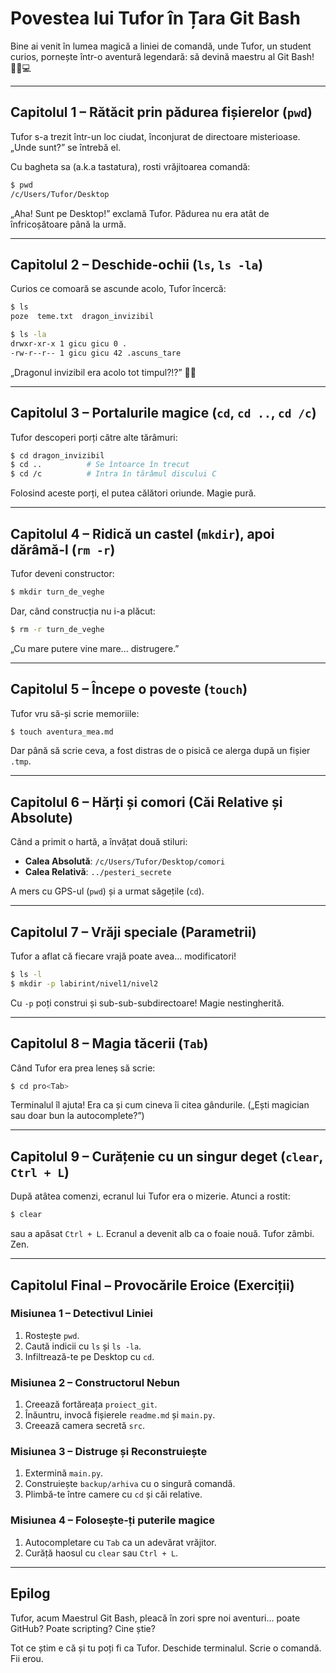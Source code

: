 
# Povestea lui Tufor în Țara Git Bash

Bine ai venit în lumea magică a liniei de comandă, unde Tufor, un student curios, pornește într-o aventură legendară: să devină maestru al Git Bash! 🧙‍♂️💻

---

## Capitolul 1 – Rătăcit prin pădurea fișierelor (`pwd`)

Tufor s-a trezit într-un loc ciudat, înconjurat de directoare misterioase. „Unde sunt?” se întrebă el.

Cu bagheta sa (a.k.a tastatura), rosti vrăjitoarea comandă:

```bash
$ pwd
/c/Users/Tufor/Desktop
```

„Aha! Sunt pe Desktop!” exclamă Tufor. Pădurea nu era atât de înfricoșătoare până la urmă.

---

## Capitolul 2 – Deschide-ochii (`ls`, `ls -la`)

Curios ce comoară se ascunde acolo, Tufor încercă:

```bash
$ ls
poze  teme.txt  dragon_invizibil

$ ls -la
drwxr-xr-x 1 gicu gicu 0 .
-rw-r--r-- 1 gicu gicu 42 .ascuns_tare
```

„Dragonul invizibil era acolo tot timpul?!?” 🐉😱

---

## Capitolul 3 – Portalurile magice (`cd`, `cd ..`, `cd /c`)

Tufor descoperi porți către alte tărâmuri:

```bash
$ cd dragon_invizibil
$ cd ..          # Se întoarce în trecut
$ cd /c          # Intra în tărâmul discului C
```

Folosind aceste porți, el putea călători oriunde. Magie pură.

---

## Capitolul 4 – Ridică un castel (`mkdir`), apoi dărâmă-l (`rm -r`)

Tufor deveni constructor:

```bash
$ mkdir turn_de_veghe
```

Dar, când construcția nu i-a plăcut:

```bash
$ rm -r turn_de_veghe
```

„Cu mare putere vine mare... distrugere.”

---

## Capitolul 5 – Începe o poveste (`touch`)

Tufor vru să-și scrie memoriile:

```bash
$ touch aventura_mea.md
```

Dar până să scrie ceva, a fost distras de o pisică ce alerga după un fișier `.tmp`.

---

## Capitolul 6 – Hărți și comori (Căi Relative și Absolute)

Când a primit o hartă, a învățat două stiluri:

- **Calea Absolută**: `/c/Users/Tufor/Desktop/comori`
- **Calea Relativă**: `../pesteri_secrete`

A mers cu GPS-ul (`pwd`) și a urmat săgețile (`cd`).

---

## Capitolul 7 – Vrăji speciale (Parametrii)

Tufor a aflat că fiecare vrajă poate avea... modificatori!

```bash
$ ls -l
$ mkdir -p labirint/nivel1/nivel2
```

Cu `-p` poți construi și sub-sub-subdirectoare! Magie nestingherită.

---

## Capitolul 8 – Magia tăcerii (`Tab`)

Când Tufor era prea leneș să scrie:

```bash
$ cd pro<Tab>
```

Terminalul îl ajuta! Era ca și cum cineva îi citea gândurile. („Ești magician sau doar bun la autocomplete?”)

---

## Capitolul 9 – Curățenie cu un singur deget (`clear`, `Ctrl + L`)

După atâtea comenzi, ecranul lui Tufor era o mizerie. Atunci a rostit:

```bash
$ clear
```

sau a apăsat `Ctrl + L`. Ecranul a devenit alb ca o foaie nouă. Tufor zâmbi. Zen.

---

## Capitolul Final – Provocările Eroice (Exerciții)

### Misiunea 1 – Detectivul Liniei

1. Rostește `pwd`.
2. Caută indicii cu `ls` și `ls -la`.
3. Infiltrează-te pe Desktop cu `cd`.

### Misiunea 2 – Constructorul Nebun

1. Creează fortăreața `proiect_git`.
2. Înăuntru, invocă fișierele `readme.md` și `main.py`.
3. Creează camera secretă `src`.

### Misiunea 3 – Distruge și Reconstruiește

1. Extermină `main.py`.
2. Construiește `backup/arhiva` cu o singură comandă.
3. Plimbă-te între camere cu `cd` și căi relative.

### Misiunea 4 – Folosește-ți puterile magice

1. Autocompletare cu `Tab` ca un adevărat vrăjitor.
2. Curăță haosul cu `clear` sau `Ctrl + L`.

---

## Epilog

Tufor, acum Maestrul Git Bash, pleacă în zori spre noi aventuri... poate GitHub? Poate scripting? Cine știe?

Tot ce știm e că și tu poți fi ca Tufor. Deschide terminalul. Scrie o comandă. Fii erou.